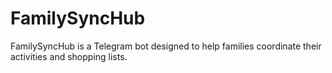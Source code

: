 # FamilySyncHub
FamilySyncHub is a Telegram bot designed to help families coordinate their activities and shopping lists.
